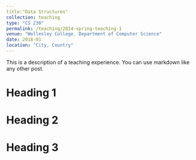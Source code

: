 ```yaml
---
title:"Data Structures"
collection: teaching
type: "CS 230"
permalink: /teaching/2014-spring-teaching-1
venue: "Wellesley College. Department of Computer Science"
date: 2018-01
location: "City, Country"
---
```


This is a description of a teaching experience. You can use markdown like any other post.

Heading 1
======

Heading 2
======

Heading 3
======
